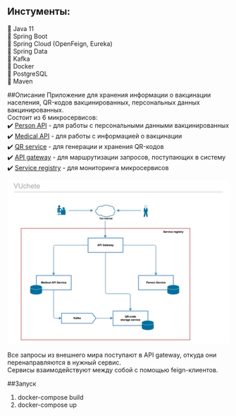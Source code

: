 ## Инстументы:
:small_blue_diamond: Java 11  
:small_blue_diamond: Spring Boot  
:small_blue_diamond: Spring Cloud (OpenFeign, Eureka)  
:small_blue_diamond: Spring Data  
:small_blue_diamond: Kafka  
:small_blue_diamond: Docker  
:small_blue_diamond: PostgreSQL  
:small_blue_diamond: Maven  

##Описание
Приложение для хранения информации о вакцинации населения, QR-кодов вакцинированных, персональных данных вакцинированных.  
Состоит из 6 микросервисов:  
:heavy_check_mark: [Person API](person-api/README.md) - для работы с персональными данными вакцинированных    
:heavy_check_mark: [Medical API](medical-api/README.md) - для работы с информацией о вакцинации  
:heavy_check_mark: [QR service](qr-service/README.md) - для генерации и хранения QR-кодов  
:heavy_check_mark: [API gateway](api-gateway/README.md) - для маршрутизации запросов, поступающих в систему  
:heavy_check_mark: [Service registry](service-registry/README.md) - для мониторинга микросервисов  
  
![architecture](architecture.jpeg)  
  
Все запросы из внешнего мира поступают в API gateway, откуда они перенаправляются в нужный сервис.  
Сервисы взаимодействуют между собой с помощью feign-клиентов.


##Запуск
1) docker-compose build
2) docker-compose up